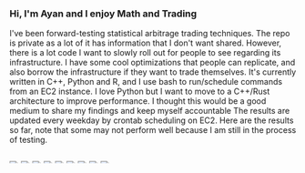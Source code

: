 ### Hi, I'm Ayan and I enjoy Math and Trading
I've been forward-testing statistical arbitrage trading techniques. The repo is private as a lot of it has information that I don't want shared. However, there is a lot code I want to slowly roll out for people to see regarding its infrastructure. I have some cool optimizations that people can replicate, and also borrow the infrastructure if they want to trade themselves. It's currently written in C++, Python and R, and I use bash to run/schedule commands from an EC2 instance. I love Python but I want to move to a C++/Rust architecture to improve performance. I thought this would be a good medium to share my findings and keep myself accountable
The results are updated every weekday by crontab scheduling on EC2.
Here are the results so far, note that some may not perform well because I am still in the process of testing.

<marquee behavior="scroll" direction="up">
<img src="./imgs/SPY.jpg"/>
<img src="./imgs/QQQ.jpg"/>
<img src="./imgs/TSLA.jpg"/>
<img src="./imgs/AAPL.jpg"/>
<img src="./imgs/IWM.jpg"/>
<img src="./imgs/NVDA.jpg"/>
<img src="./imgs/EURUSD.X.jpg"/>
<img src="./imgs/USDJPY.X.jpg"/>
<img src="./imgs/GBPUSD.X.jpg"/>
</marquee>